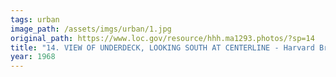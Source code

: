 ```yaml
---
tags: urban
image_path: /assets/imgs/urban/1.jpg
original_path: https://www.loc.gov/resource/hhh.ma1293.photos/?sp=14
title: "14. VIEW OF UNDERDECK, LOOKING SOUTH AT CENTERLINE - Harvard Bridge, Spanning Charles River at Massachusetts Avenue, Boston, Suffolk County, MA"
year: 1968
---
```



